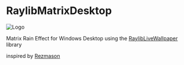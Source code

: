 # RaylibMatrixDesktop
![Logo](images/video.gif)

 Matrix Rain Effect for Windows Desktop using the [RaylibLiveWallpaper
](https://github.com/jensroth-git/RaylibLiveWallpaper) library

inspired by [Rezmason](https://github.com/Rezmason/matrix)